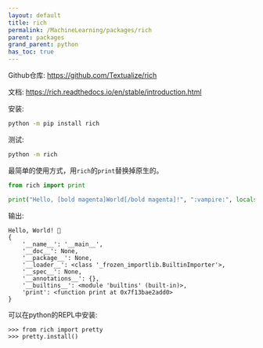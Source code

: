 ```yaml
---
layout: default
title: rich
permalink: /MachineLearning/packages/rich
parent: packages
grand_parent: python
has_toc: true
---
```


Github仓库: https://github.com/Textualize/rich

文档: https://rich.readthedocs.io/en/stable/introduction.html

安装:
```sh
python -m pip install rich
```

测试:
```sh
python -m rich
```

最简单的使用方式，用`rich`的`print`替换掉原生的。
```python
from rich import print

print("Hello, [bold magenta]World[/bold magenta]!", ":vampire:", locals())
```
输出:
```
Hello, World! 🧛
{
    '__name__': '__main__',
    '__doc__': None,
    '__package__': None,
    '__loader__': <class '_frozen_importlib.BuiltinImporter'>,
    '__spec__': None,
    '__annotations__': {},
    '__builtins__': <module 'builtins' (built-in)>,
    'print': <function print at 0x7f13bae2add0>
}
```

可以在python的REPL中安装:
```
>>> from rich import pretty
>>> pretty.install()
```

